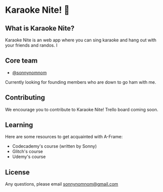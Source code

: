 # Karaoke Nite! 🔮

## What is Karaoke Nite?

Karaoke Nite is an web app where you can sing karaoke and hang out with your friends and randos. I

## Core team

- [@sonnynomnom](https://www.twitter.com/sonnynomnom)

Currently looking for founding members who are down to go ham with me.

## Contributing

We encourage you to contribute to Karaoke Nite! Trello board coming soon.

## Learning

Here are some resources to get acquainted with A-Frame:

- Codecademy's course (written by Sonny)
- Glitch's course
- Udemy's course

## License

Any questions, please email sonnynomnom@gmail.com

